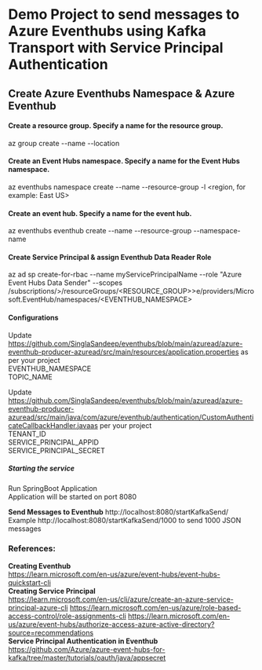 # Demo Project to send messages to Azure Eventhubs using Kafka Transport with Service Principal Authentication

## **Create Azure Eventhubs Namespace & Azure Eventhub**
#### Create a resource group. Specify a name for the resource group.
az group create --name <resource group name> --location <Region Name>
#### Create an Event Hubs namespace. Specify a name for the Event Hubs namespace.
az eventhubs namespace create --name <Event Hubs namespace> --resource-group <resource group name> -l <region, for example: East US>
#### Create an event hub. Specify a name for the event hub.
az eventhubs eventhub create --name <event hub name> --resource-group <resource group name> --namespace-name <Event Hubs namespace>


#### Create Service Principal & assign Eventhub Data Reader Role
az ad sp create-for-rbac --name myServicePrincipalName --role "Azure Event Hubs Data Sender" --scopes /subscriptions/<SUBID>>/resourceGroups/<RESOURCE_GROUP>>e/providers/Microsoft.EventHub/namespaces/<EVENTHUB_NAMESPACE> <br />

#### Configurations
Update https://github.com/SinglaSandeep/eventhubs/blob/main/azuread/azure-eventhub-producer-azuread/src/main/resources/application.properties as per your project <br />
EVENTHUB_NAMESPACE <br />
TOPIC_NAME  <br />

Update https://github.com/SinglaSandeep/eventhubs/blob/main/azuread/azure-eventhub-producer-azuread/src/main/java/com/azure/eventhub/authentication/CustomAuthenticateCallbackHandler.javaas per your project <br />
TENANT_ID <br />
SERVICE_PRINCIPAL_APPID  <br />
SERVICE_PRINCIPAL_SECRET <br />

##### Starting the service

Run SpringBoot Application <br />
Application will be started on port 8080

**Send Messages to Eventhub**
http://localhost:8080/startKafkaSend/<Number of Messages> <br />
Example http://localhost:8080/startKafkaSend/1000 to send 1000 JSON messages <br />


### References:
**Creating Eventhub** <br />
https://learn.microsoft.com/en-us/azure/event-hubs/event-hubs-quickstart-cli <br />
**Creating Service Principal** <br />
https://learn.microsoft.com/en-us/cli/azure/create-an-azure-service-principal-azure-cli
https://learn.microsoft.com/en-us/azure/role-based-access-control/role-assignments-cli
https://learn.microsoft.com/en-us/azure/event-hubs/authorize-access-azure-active-directory?source=recommendations <br />
**Service Principal Authentication in Eventhub** <br />
https://github.com/Azure/azure-event-hubs-for-kafka/tree/master/tutorials/oauth/java/appsecret
    
